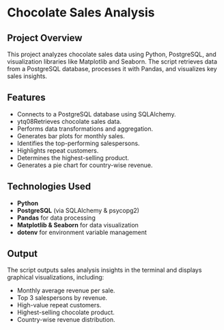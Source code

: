 

# Chocolate Sales Analysis

## Project Overview

This project analyzes chocolate sales data using Python, PostgreSQL, and visualization libraries like Matplotlib and Seaborn. The script retrieves data from a PostgreSQL database, processes it with Pandas, and visualizes key sales insights.

## Features

- Connects to a PostgreSQL database using SQLAlchemy.
- ytq08Retrieves chocolate sales data.
- Performs data transformations and aggregation.
- Generates bar plots for monthly sales.
- Identifies the top-performing salespersons.
- Highlights repeat customers.
- Determines the highest-selling product.
- Generates a pie chart for country-wise revenue.

## Technologies Used

- **Python**
- **PostgreSQL** (via SQLAlchemy & psycopg2)
- **Pandas** for data processing
- **Matplotlib & Seaborn** for data visualization
- **dotenv** for environment variable management


## Output

The script outputs sales analysis insights in the terminal and displays graphical visualizations, including:

- Monthly average revenue per sale.
- Top 3 salespersons by revenue.
- High-value repeat customers.
- Highest-selling chocolate product.
- Country-wise revenue distribution.


